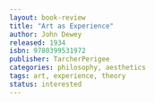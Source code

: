 ```yaml
---
layout: book-review
title: "Art as Experience"
author: John Dewey
released: 1934
isbn: 9780399531972
publisher: TarcherPerigee
categories: philosophy, aesthetics
tags: art, experience, theory
status: interested
---
```

